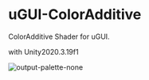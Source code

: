 # uGUI-ColorAdditive

ColorAdditive Shader for uGUI.

with Unity2020.3.19f1

![output-palette-none](https://user-images.githubusercontent.com/144386/134992865-bc2dc27a-d2c6-43f8-a157-7e5c3238b810.gif)
